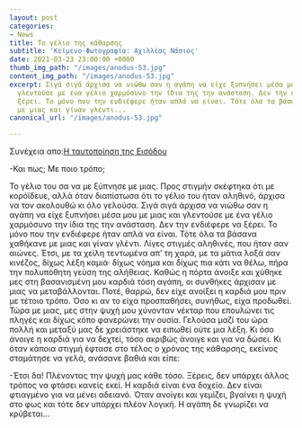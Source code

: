 ```yaml
---
layout: post
categories:
- News
title: Το γέλιο της κάθαρσης
subtitle: 'Κείμενο-Φωτογραφία: Αχιλλέας Νάσιος'
date: 2021-03-23 23:00:00 +0000
thumb_img_path: "/images/anodus-53.jpg"
content_img_path: "/images/anodus-53.jpg"
excerpt: Σιγά σιγά άρχισα να νιώθω σαν η αγάπη να είχε ξυπνήσει μέσα μου με μιας και
  γλεντούσε με ένα γέλιο χαρμόσυνο την ίδια της την ανάσταση. Δεν την ενδιέφερε να
  ξέρει. Το μόνο που την ενδιέφερε ήταν απλά να είναι. Τότε όλα τα βάσανα χαθήκανε
  με μιας και γίναν γλέντι...
canonical_url: "/images/anodus-53.jpg"

---
```

Συνέχεια απο:<a href="https://hocusphotus.com/posts/anodus-52/" target="blank">Η ταυτοποίηση της Εισόδου</a>

\-Και πως; Με ποιο τρόπο;

Το γέλιο του σα να με ξύπνησε με μιας. Προς στιγμήν σκέφτηκα ότι με κορόϊδευε, αλλά όταν διαπίστωσα ότι το γέλιο του ήταν αληθινό, άρχισα να τον ακολουθώ κι όλο γελούσα. Σιγά σιγά άρχισα να νιώθω σαν η αγάπη να είχε ξυπνήσει μέσα μου με μιας και γλεντούσε με ένα γέλιο χαρμόσυνο την ίδια της την ανάσταση. Δεν την ενδιέφερε να ξέρει. Το μόνο που την ενδιέφερε ήταν απλά να είναι. Τότε όλα τα βάσανα χαθήκανε με μιας και γίναν γλέντι. Λίγες στιγμές αληθινές, που ήταν σαν αιώνες. Έτσι, με τα χείλη τεντωμένα απ’ τη χαρά, με τα μάτια λοξά σαν κινέζος, δίχως λέξη καμιά· δίχως νόημα και δίχως πια κάτι να θέλω, πήρα την πολυπόθητη γεύση της αλήθειας. Καθώς η πόρτα άνοιξε και χύθηκε μες στη βασανισμένη μου καρδιά τόση αγάπη, οι συνθήκες άρχισαν με μιας να μεταβάλλονται. Ποτέ, θαρρώ, δεν είχε ανοίξει η καρδιά μου πριν με τέτοιο τρόπο. Όσο κι αν το είχα προσπαθήσει, συνήθως, είχα προδωθεί. Τώρα με μιας, μες στην ψυχή μου χύνονταν νέκταρ που επουλώνει τις πληγές και δίχως κόπο φανερώνει την ουσία. Γελούσα μαζί του ώρα πολλή και μεταξύ μας δε χρειάστηκε να ειπωθεί ούτε μια λέξη. Κι όσο άνοιγε η καρδιά για να δεχτεί, τόσο ακριβώς άνοιγε και για να δώσει. Κι όταν κάποια στιγμή έφτασε στο τέλος ο χρόνος της κάθαρσης, εκείνος σταμάτησε να γελά, ανάσανε βαθιά και είπε:

\-Έτσι δα! Πλένοντας την ψυχή μας κάθε τόσο. Ξέρεις, δεν υπάρχει άλλος τρόπος να φτάσει κανείς εκεί. Η καρδιά είναι ένα δοχείο. Δεν είναι φτιαγμένο για να μένει αδειανό. Όταν ανοίγει και γεμίζει, βγαίνει η ψυχή στο φως και τότε δεν υπάρχει πλέον λογική. Η αγάπη δε γνωρίζει να κρύβεται…